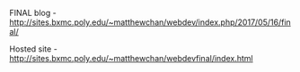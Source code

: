 FINAL blog - http://sites.bxmc.poly.edu/~matthewchan/webdev/index.php/2017/05/16/final/

Hosted site - http://sites.bxmc.poly.edu/~matthewchan/webdevfinal/index.html